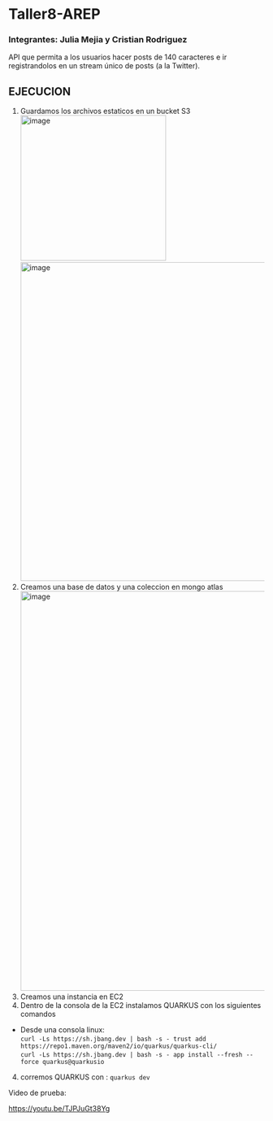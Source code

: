 # Taller8-AREP
### Integrantes: Julia Mejia y Cristian Rodriguez  
API que permita a los usuarios hacer posts de 140 caracteres e ir registrandolos en un stream único de posts (a la Twitter).  

## EJECUCION
1. Guardamos los archivos estaticos en un bucket S3  
   <img width="286" alt="image" src="https://github.com/CrisRod8/Taller8-AREP/assets/111186898/02e848e6-b39d-40ce-bd8e-f6ab2186753b">  
   <img width="627" alt="image" src="https://github.com/CrisRod8/Taller8-AREP/assets/111186898/9b289e23-5386-4d97-8248-bb6b02812abe">
3. Creamos una base de datos y una coleccion en mongo atlas  
   <img width="786" alt="image" src="https://github.com/CrisRod8/Taller8-AREP/assets/111186898/35171fed-7f84-4e18-8708-5a5dfd61cc54">  
2. Creamos una instancia en EC2  
3. Dentro de la consola de la EC2 instalamos QUARKUS con los siguientes comandos  
* Desde una consola linux:  
`curl -Ls https://sh.jbang.dev | bash -s - trust add https://repo1.maven.org/maven2/io/quarkus/quarkus-cli/`  
`curl -Ls https://sh.jbang.dev | bash -s - app install --fresh --force quarkus@quarkusio`  
4. corremos QUARKUS con : `quarkus dev`

Video de prueba:  

https://youtu.be/TJPJuGt38Yg






